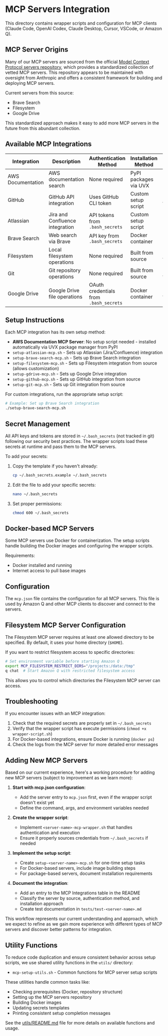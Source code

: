 # MCP Servers Integration

This directory contains wrapper scripts and configuration for MCP clients (Claude Code, OpenAI Codex, Claude Desktop, Cursor, VSCode, or Amazon Q).

## MCP Server Origins

Many of our MCP servers are sourced from the official [Model Context Protocol servers repository](https://github.com/modelcontextprotocol/servers), which provides a standardized collection of vetted MCP servers. This repository appears to be maintained with oversight from Anthropic and offers a consistent framework for building and deploying MCP servers.

Current servers from this source:
- Brave Search
- Filesystem
- Google Drive

This standardized approach makes it easy to add more MCP servers in the future from this abundant collection.

## Available MCP Integrations

| Integration | Description | Authentication Method | Installation Method | Documentation |
|-------------|-------------|----------------------|---------------------|---------------|
| AWS Documentation | AWS documentation search | None required | PyPI packages via UVX | - |
| GitHub | GitHub API integration | Uses GitHub CLI token | Custom setup script | [Our Fork](https://github.com/atxtechbro/github-mcp-server?tab=readme-ov-file#github-mcp-server) |
| Atlassian | Jira and Confluence integration | API tokens from `.bash_secrets` | Custom setup script | - |
| Brave Search | Web search via Brave | API key from `.bash_secrets` | Docker container | - |
| Filesystem | Local filesystem operations | None required | Built from source | [Our Fork](https://github.com/atxtechbro/mcp-servers/tree/main/src/filesystem#filesystem-mcp-server) |
| Git | Git repository operations | None required | Built from source | [Our Repository](https://github.com/atxtechbro/git-mcp-server#git-mcp-server) |
| Google Drive | Google Drive file operations | OAuth credentials from `.bash_secrets` | Docker container | [Official Docs](https://github.com/modelcontextprotocol/servers/tree/main/src/gdrive#authentication) |

## Setup Instructions

Each MCP integration has its own setup method:

- **AWS Documentation MCP Server**: No setup script needed - installed automatically via UVX package manager from PyPI
- `setup-atlassian-mcp.sh` - Sets up Atlassian (Jira/Confluence) integration
- `setup-brave-search-mcp.sh` - Sets up Brave Search integration
- `setup-filesystem-mcp.sh` - Sets up Filesystem integration from source (allows customization)
- `setup-gdrive-mcp.sh` - Sets up Google Drive integration
- `setup-github-mcp.sh` - Sets up GitHub integration from source
- `setup-git-mcp.sh` - Sets up Git integration from source

For custom integrations, run the appropriate setup script:

```bash
# Example: Set up Brave Search integration
./setup-brave-search-mcp.sh
```

## Secret Management

All API keys and tokens are stored in `~/.bash_secrets` (not tracked in git) following our security best practices. The wrapper scripts load these secrets at runtime and pass them to the MCP servers.

To add your secrets:

1. Copy the template if you haven't already:
   ```bash
   cp ~/.bash_secrets.example ~/.bash_secrets
   ```

2. Edit the file to add your specific secrets:
   ```bash
   nano ~/.bash_secrets
   ```

3. Set proper permissions:
   ```bash
   chmod 600 ~/.bash_secrets
   ```

## Docker-based MCP Servers

Some MCP servers use Docker for containerization. The setup scripts handle building the Docker images and configuring the wrapper scripts.

Requirements:
- Docker installed and running
- Internet access to pull base images

## Configuration

The `mcp.json` file contains the configuration for all MCP servers. This file is used by Amazon Q and other MCP clients to discover and connect to the servers.

## Filesystem MCP Server Configuration

The Filesystem MCP server requires at least one allowed directory to be specified. By default, it uses your home directory (`$HOME`).

If you want to restrict filesystem access to specific directories:

```bash
# Set environment variable before starting Amazon Q
export MCP_FILESYSTEM_RESTRICT_DIRS="/projects:/data:/tmp"
q chat  # Start Amazon Q with restricted filesystem access
```

This allows you to control which directories the Filesystem MCP server can access.

## Troubleshooting

If you encounter issues with an MCP integration:

1. Check that the required secrets are properly set in `~/.bash_secrets`
2. Verify that the wrapper script has execute permissions (`chmod +x wrapper-script.sh`)
3. For Docker-based integrations, ensure Docker is running (`docker ps`)
4. Check the logs from the MCP server for more detailed error messages
## Adding New MCP Servers

Based on our current experience, here's a working procedure for adding new MCP servers (subject to improvement as we learn more):

1. **Start with mcp.json configuration**:
   - Add the server entry to `mcp.json` first, even if the wrapper script doesn't exist yet
   - Define the command, args, and environment variables needed

2. **Create the wrapper script**:
   - Implement `<server-name>-mcp-wrapper.sh` that handles authentication and execution
   - Ensure it properly sources credentials from `~/.bash_secrets` if needed

3. **Implement the setup script**:
   - Create `setup-<server-name>-mcp.sh` for one-time setup tasks
   - For Docker-based servers, include image building steps
   - For package-based servers, document installation requirements

4. **Document the integration**:
   - Add an entry to the MCP Integrations table in the README
   - Classify the server by source, authentication method, and installation approach
   - Create test documentation in `tests/test-<server-name>.md`

This workflow represents our current understanding and approach, which we expect to refine as we gain more experience with different types of MCP servers and discover better patterns for integration.
## Utility Functions

To reduce code duplication and ensure consistent behavior across setup scripts, we use shared utility functions in the `utils/` directory:

- `mcp-setup-utils.sh` - Common functions for MCP server setup scripts

These utilities handle common tasks like:
- Checking prerequisites (Docker, repository structure)
- Setting up the MCP servers repository
- Building Docker images
- Updating secrets templates
- Printing consistent setup completion messages

See the [utils/README.md](utils/README.md) file for more details on available functions and usage.